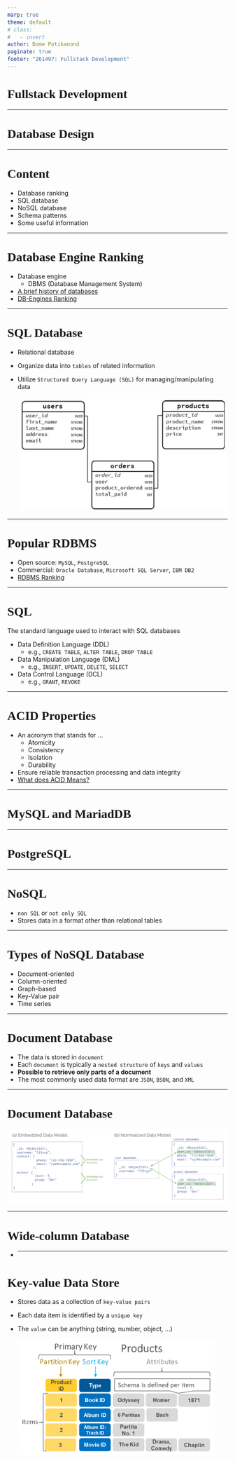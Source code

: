 ```yaml
---
marp: true
theme: default
# class:
#   - invert
author: Dome Potikanond
paginate: true
footer: "261497: Fullstack Development"
---
```


<style>
@import url('https://fonts.googleapis.com/css2?family=Prompt:ital,wght@0,100;0,300;0,400;0,700;1,100;1,300;1,400;1,700&display=swap');

    :root {
    font-family: Prompt;
    /* --hl-color: #D57E7E; */
}
h1 {
  font-family: Prompt
}
</style>

# Fullstack Development

---

# Database Design

---

# Content

- Database ranking
- SQL database
- NoSQL database
- Schema patterns
- Some useful information

---

# Database Engine Ranking

- Database engine
  - DBMS (Database Management System)
- [A brief history of databases](https://www.cockroachlabs.com/blog/history-of-databases-distributed-sql/)
- [DB-Engines Ranking](https://db-engines.com/en/ranking)

---

# SQL Database

- Relational database
- Organize data into `tables` of related information
- Utilize `Structured Query Language (SQL)` for managing/manipulating data

  ![w:400 center](./img/tables.png)

---

# Popular RDBMS

- Open source: `MySQL`, `PostgreSQL`
- Commercial: `Oracle Database`, `Microsoft SQL Server`, `IBM DB2`
- [RDBMS Ranking](https://db-engines.com/en/ranking/relational+dbms)

---

# SQL

The standard language used to interact with SQL databases

- Data Definition Language (DDL)
  - e.g., `CREATE TABLE`, `ALTER TABLE`, `DROP TABLE`
- Data Manipulation Language (DML)
  - e.g., `INSERT`, `UPDATE`, `DELETE`, `SELECT`
- Data Control Language (DCL)
  - e.g., `GRANT`, `REVOKE`

---

# ACID Properties

- An acronym that stands for ...
  - Atomicity
  - Consistency
  - Isolation
  - Durability
- Ensure reliable transaction processing and data integrity
- [What does ACID Means?](https://medium.com/nerd-for-tech/understanding-acid-properties-in-database-management-98243bfe244c)

---

# MySQL and MariadDB

---

# PostgreSQL

---

# NoSQL

- `non SQL` or `not only SQL`
- Stores data in a format other than relational tables

---

# Types of NoSQL Database

- Document-oriented
- Column-oriented
- Graph-based
- Key-Value pair
- Time series

---

# Document Database

- The data is stored in `document`
- Each `document` is typically a `nested structure` of `keys` and `values`
- **Possible to retrieve only parts of a document**
- The most commonly used data format are `JSON`, `BSON`, and `XML`

---

# Document Database

![](./img/document.png)

---

# Wide-column Database

- ***

# Key-value Data Store

- Stores data as a collection of `key-value pairs`
- Each data item is identified by a `unique key`
- The `value` can be anything (string, number, object, ...)

  ![w:500 center](./img/key-value.png)
